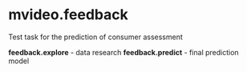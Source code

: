 # mvideo.feedback
Test task for the prediction of consumer assessment

**feedback.explore** - data research
**feedback.predict** - final prediction model
